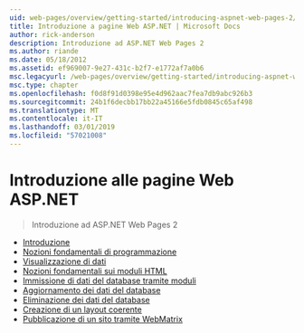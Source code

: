 ```yaml
---
uid: web-pages/overview/getting-started/introducing-aspnet-web-pages-2/index
title: Introduzione a pagine Web ASP.NET | Microsoft Docs
author: rick-anderson
description: Introduzione ad ASP.NET Web Pages 2
ms.author: riande
ms.date: 05/18/2012
ms.assetid: ef969007-9e27-431c-b2f7-e1772af7a0b6
msc.legacyurl: /web-pages/overview/getting-started/introducing-aspnet-web-pages-2
msc.type: chapter
ms.openlocfilehash: f0d8f91d0398e95e4d962aac7fea7db9abc926b3
ms.sourcegitcommit: 24b1f6decbb17bb22a45166e5fdb0845c65af498
ms.translationtype: MT
ms.contentlocale: it-IT
ms.lasthandoff: 03/01/2019
ms.locfileid: "57021008"
---
```

<a name="introducing-aspnet-web-pages"></a>Introduzione alle pagine Web ASP.NET
====================
> Introduzione ad ASP.NET Web Pages 2


- [Introduzione](getting-started.md)
- [Nozioni fondamentali di programmazione](intro-to-web-pages-programming.md)
- [Visualizzazione di dati](displaying-data.md)
- [Nozioni fondamentali sui moduli HTML](form-basics.md)
- [Immissione di dati del database tramite moduli](entering-data.md)
- [Aggiornamento dei dati del database](updating-data.md)
- [Eliminazione dei dati del database](deleting-data.md)
- [Creazione di un layout coerente](layouts.md)
- [Pubblicazione di un sito tramite WebMatrix](publishing.md)
